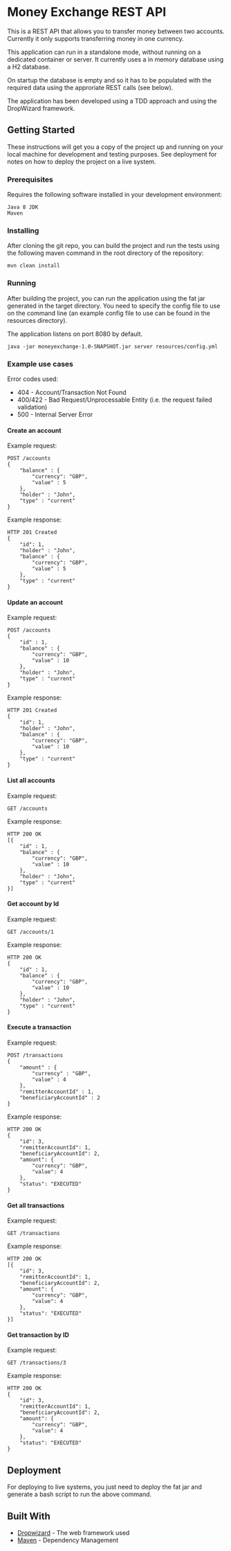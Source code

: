 # Money Exchange REST API

This is a REST API that allows you to transfer money between two accounts. Currently it only supports transferring money in one currency.

This application can run in a standalone mode, without running on a dedicated container or server. It currently uses a in memory database using a H2 database.

On startup the database is empty and so it has to be populated with the required data using the approriate REST calls (see below).

The application has been developed using a TDD approach and using the DropWizard framework.

## Getting Started

These instructions will get you a copy of the project up and running on your local machine for development and testing purposes. See deployment for notes on how to deploy the project on a live system.

### Prerequisites

Requires the following software installed in your development environment:

```
Java 8 JDK
Maven
```

### Installing

After cloning the git repo, you can build the project and run the tests using the following maven command in the root directory of the repository:

```
mvn clean install
```

### Running

After building the project, you can run the application using the fat jar generated in the target directory. You need to specify the config file to use on the command line (an example config file to use can be found in the resources directory).

The application listens on port 8080 by default.

```
java -jar moneyexchange-1.0-SNAPSHOT.jar server resources/config.yml
```

### Example use cases

Error codes used:

* 404 - Account/Transaction Not Found
* 400/422 - Bad Request/Unprocessable Entity (i.e. the request failed validation)
* 500 - Internal Server Error

#### Create an account

Example request:

    POST /accounts
    {
        "balance" : {
            "currency": "GBP",
            "value" : 5
        },
        "holder" : "John",
        "type" : "current"
    }

Example response:

    HTTP 201 Created
    {
        "id": 1,
        "holder" : "John",
        "balance" : {
            "currency": "GBP",
            "value" : 5
        },
        "type" : "current"
    }    

#### Update an account

Example request:

    POST /accounts
    {
        "id" : 1,
        "balance" : {
            "currency": "GBP",
            "value" : 10
        },
        "holder" : "John",
        "type" : "current"
    }

Example response:

    HTTP 201 Created
    {
        "id": 1,
        "holder" : "John",
        "balance" : {
            "currency": "GBP",
            "value" : 10
        },
        "type" : "current"
    }   
    
#### List all accounts

Example request:

    GET /accounts

Example response:

    HTTP 200 OK
    [{
        "id" : 1,
        "balance" : {
            "currency": "GBP",
            "value" : 10
        },
        "holder" : "John",
        "type" : "current"
    }]

#### Get account by Id

Example request:

    GET /accounts/1

Example response:

    HTTP 200 OK
    {
        "id" : 1,
        "balance" : {
            "currency": "GBP",
            "value" : 10
        },
        "holder" : "John",
        "type" : "current"
    }

#### Execute a transaction

Example request:

    POST /transactions
    {
        "amount" : {
            "currency" : "GBP",
            "value" : 4
        },
        "remitterAccountId" : 1,
        "beneficiaryAccountId" : 2
    }

Example response:

    HTTP 200 OK
    {
        "id": 3,
        "remitterAccountId": 1,
        "beneficiaryAccountId": 2,
        "amount": {
            "currency": "GBP",
            "value": 4
        },
        "status": "EXECUTED"
    }

#### Get all transactions

Example request:

    GET /transactions

Example response:

    HTTP 200 OK    
    [{
        "id": 3,
        "remitterAccountId": 1,
        "beneficiaryAccountId": 2,
        "amount": {
            "currency": "GBP",
            "value": 4
        },
        "status": "EXECUTED"
    }]
    
#### Get transaction by ID

Example request:

    GET /transactions/3

Example response:

    HTTP 200 OK    
    {
        "id": 3,
        "remitterAccountId": 1,
        "beneficiaryAccountId": 2,
        "amount": {
            "currency": "GBP",
            "value": 4
        },
        "status": "EXECUTED"
    }


## Deployment

For deploying to live systems, you just need to deploy the fat jar and generate a bash script to run the above command.

## Built With

* [Dropwizard](http://www.dropwizard.io/1.0.2/docs/) - The web framework used
* [Maven](https://maven.apache.org/) - Dependency Management
